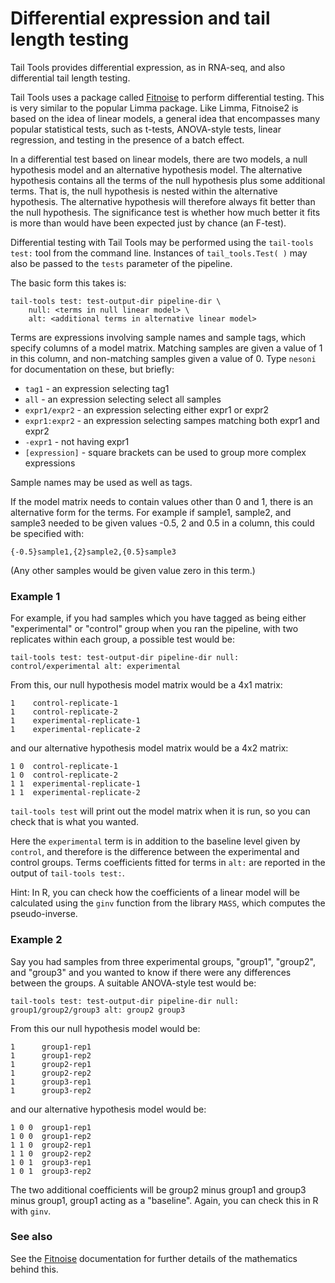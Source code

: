 
Differential expression and tail length testing
===

Tail Tools provides differential expression, as in RNA-seq, and also differential tail length testing.

Tail Tools uses a package called [Fitnoise](https://github.com/pfh/fitnoise) to perform differential testing. This is very similar to the popular Limma package. Like Limma, Fitnoise2 is based on the idea of linear models, a general idea that encompasses many popular statistical tests, such as t-tests, ANOVA-style tests, linear regression, and testing in the presence of a batch effect.

In a differential test based on linear models, there are two models, a null hypothesis model and an alternative hypothesis model. The alternative hypothesis contains all the terms of the null hypothesis plus some additional terms. That is, the null hypothesis is nested within the alternative hypothesis. The alternative hypothesis will therefore always fit better than the null hypothesis. The significance test is whether how much better it fits is more than would have been expected just by chance (an F-test).

Differential testing with Tail Tools may be performed using the `tail-tools test:` tool from the command line. Instances of `tail_tools.Test( )` may also be passed to the `tests` parameter of the pipeline.

The basic form this takes is:

    tail-tools test: test-output-dir pipeline-dir \
        null: <terms in null linear model> \
        alt: <additional terms in alternative linear model>

Terms are expressions involving sample names and sample tags, which specify columns of a model matrix. Matching samples are given a value of 1 in this column, and non-matching samples given a value of 0. Type `nesoni` for documentation on these, but briefly:

* `tag1` - an expression selecting tag1
* `all` - an expression selecting select all samples
* `expr1/expr2` - an expression selecting either expr1 or expr2
* `expr1:expr2` - an expression selecting sampes matching both expr1 and expr2
* `-expr1` - not having expr1
* `[expression]` - square brackets can be used to group more complex expressions

Sample names may be used as well as tags.

If the model matrix needs to contain values other than 0 and 1, there is an alternative form for the terms. For example if sample1, sample2, and sample3 needed to be given values -0.5, 2 and 0.5 in a column, this could be specified with:

    {-0.5}sample1,{2}sample2,{0.5}sample3

(Any other samples would be given value zero in this term.)


### Example 1

For example, if you had samples which you have tagged as being either "experimental" or "control" group when you ran the pipeline, with two replicates within each group, a possible test would be:

    tail-tools test: test-output-dir pipeline-dir null: control/experimental alt: experimental
  
From this, our null hypothesis model matrix would be a 4x1 matrix:

    1    control-replicate-1
    1    control-replicate-2
    1    experimental-replicate-1
    1    experimental-replicate-2

and our alternative hypothesis model matrix would be a 4x2 matrix:

    1 0  control-replicate-1
    1 0  control-replicate-2
    1 1  experimental-replicate-1
    1 1  experimental-replicate-2

`tail-tools test` will print out the model matrix when it is run, so you can check that is what you wanted.

Here the `experimental` term is in addition to the baseline level given by `control`, and therefore is the difference between the experimental and control groups. Terms coefficients fitted for terms in `alt:` are reported in the output of `tail-tools test:`.

Hint: In R, you can check how the coefficients of a linear model will be calculated using the `ginv` function from the library `MASS`, which computes the pseudo-inverse.


### Example 2

Say you had samples from three experimental groups, "group1", "group2", and "group3" and you wanted to know if there were any differences between the groups. A suitable ANOVA-style test would be:

    tail-tools test: test-output-dir pipeline-dir null: group1/group2/group3 alt: group2 group3

From this our null hypothesis model would be:

    1      group1-rep1
    1      group1-rep2
    1      group2-rep1
    1      group2-rep2
    1      group3-rep1
    1      group3-rep2

and our alternative hypothesis model would be:

    1 0 0  group1-rep1
    1 0 0  group1-rep2
    1 1 0  group2-rep1
    1 1 0  group2-rep2
    1 0 1  group3-rep1
    1 0 1  group3-rep2

The two additional coefficients will be group2 minus group1 and group3 minus group1,
group1 acting as a "baseline". Again, you can check this in R with `ginv`.

### See also

See the [Fitnoise](https://github.com/pfh/fitnoise) documentation for further details of the mathematics behind this.


